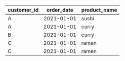 | customer\_id | order\_date | product\_name |
| ------------ | ----------- | ------------- |
| A            | 2021-01-01  | sushi         |
| A            | 2021-01-01  | curry         |
| B            | 2021-01-01  | curry         |
| C            | 2021-01-01  | ramen         |
| C            | 2021-01-01  | ramen         |
